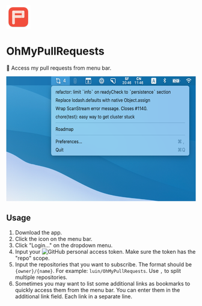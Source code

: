 <img src="logo.png" width="64" height="64" alt="logo" />

# OhMyPullRequests
🚀 Access my pull requests from menu bar.

<img src="screenshot.png" width="600" height="332" alt="screenshot" />


## Usage

1. Download the app.
2. Click the icon on the menu bar.
3. Click "Login..." on the dropdown menu.
4. Input your ![GitHub personal access token](https://github.com/settings/tokens/new). Make sure the token has the "repo" scope.
5. Input the repositories that you want to subscribe. The format should be `{owner}/{name}`. For example: `luin/OhMyPullRequests`. Use `,` to split multiple repositories.
6. Sometimes you may want to list some additional links as bookmarks to quickly access them from the menu bar. You can enter them in the additional link field. Each link in a separate line.

